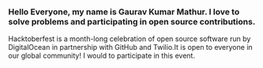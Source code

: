 ### Hello Everyone, my name is Gaurav Kumar Mathur. I love to solve problems and participating in open source contributions.

Hacktoberfest is a month-long celebration of open source software run by DigitalOcean in partnership with GitHub and Twilio.It is open to everyone in our global community!
I would to participate in this event.
